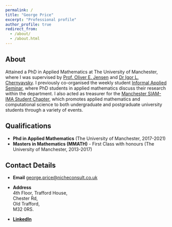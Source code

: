 ```yaml
---
permalink: /
title: "George Price"
excerpt: "Professional profile"
author_profile: true
redirect_from: 
  - /about/
  - /about.html
---
```


## About

Attained a PhD in Applied Mathematics at The University of Manchester, where I was supervised by [Prof. Oliver E. Jensen](https://personalpages.manchester.ac.uk/staff/oliver.jensen/) and [Dr Igor L. Chernyavsky](http://math-biophys.info/wiki/). I previously co-organised the weekly student [Informal Applied Seminar](http://events.manchester.ac.uk/calendar/tag:ser-se-maths-appliedinformal/), where PhD students in applied mathematics discuss their research within the department. I also acted as treasurer for the [Manchester SIAM-IMA Student Chapter](https://www.maths.manchester.ac.uk/~siam/), which promotes applied mathematics and computational science to both undergraduate and postgraduate university students through a variety of events.

## Qualifications

- **Phd in Applied Mathematics** (The University of Manchester, 2017-2021)
- **Masters in Mathematics (MMATH)** - First Class with honours (The University of Manchester, 2013-2017)

## Contact Details

- **Email** george.price@nicheconsult.co.uk

- **Address** <br/>
4th Floor, Trafford House, <br/> 
Chester Rd, <br/> 
Old Trafford, <br/> 
M32 0RS.

- **[LinkedIn](https://uk.linkedin.com/in/gfprice)**
